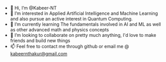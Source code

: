 - 👋 Hi, I’m @Kabeer-NT
- 👀 I’m interested in Applied Artificial Intelligence and Machine Learning and also pursue an active interest in Quantum Computing.
- 🌱 I’m currently learning The fundamentals involved in AI and ML as well as other advanced math and physics concepts
- 💞️ I’m looking to collaborate on pretty much anything, I'd love to make friends and build new things
- 📫 Feel free to contact me through github or email me @ kabeernthakur@gmail.com

<!---
Kabeer-NT/Kabeer-NT is a ✨ special ✨ repository because its `README.md` (this file) appears on your GitHub profile.
You can click the Preview link to take a look at your changes.
--->
